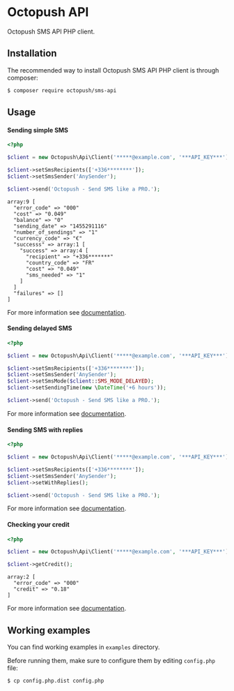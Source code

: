 # Octopush API

Octopush SMS API PHP client.

## Installation

The recommended way to install Octopush SMS API PHP client is through composer:

```bash
$ composer require octopush/sms-api
```

## Usage

#### Sending simple SMS

```php
<?php

$client = new Octopush\Api\Client('*****@example.com', '***API_KEY***');

$client->setSmsRecipients(['+336********']);
$client->setSmsSender('AnySender');

$client->send('Octopush - Send SMS like a PRO.');
```

```
array:9 [
  "error_code" => "000"
  "cost" => "0.049"
  "balance" => "0"
  "sending_date" => "1455291116"
  "number_of_sendings" => "1"
  "currency_code" => "€"
  "successs" => array:1 [
    "success" => array:4 [
      "recipient" => "+336*******"
      "country_code" => "FR"
      "cost" => "0.049"
      "sms_needed" => "1"
    ]
  ]
  "failures" => []
]
```

For more information see [documentation](http://www.octopush.com/en/api-sms-doc/sms-sendings).

#### Sending delayed SMS

```php
<?php

$client = new Octopush\Api\Client('*****@example.com', '***API_KEY***');

$client->setSmsRecipients(['+336********']);
$client->setSmsSender('AnySender');
$client->setSmsMode($client::SMS_MODE_DELAYED);
$client->setSendingTime(new \DateTime('+6 hours'));

$client->send('Octopush - Send SMS like a PRO.');
```

For more information see [documentation](http://www.octopush.com/en/api-sms-doc/scheduled-sendings).

#### Sending SMS with replies

```php
<?php

$client = new Octopush\Api\Client('*****@example.com', '***API_KEY***');

$client->setSmsRecipients(['+336********']);
$client->setSmsSender('AnySender');
$client->setWithReplies();

$client->send('Octopush - Send SMS like a PRO.');
```

For more information see [documentation](http://www.octopush.com/en/api-sms-doc/sms-with-replies).

#### Checking your credit

```php
<?php

$client = new Octopush\Api\Client('*****@example.com', '***API_KEY***');

$client->getCredit();
```

```
array:2 [
  "error_code" => "000"
  "credit" => "0.18"
]
```

For more information see [documentation](http://www.octopush.com/en/api-sms-doc/get-credit).

## Working examples

You can find working examples in `examples` directory.

Before running them, make sure to configure them by editing `config.php` file:

```bash
$ cp config.php.dist config.php
```

